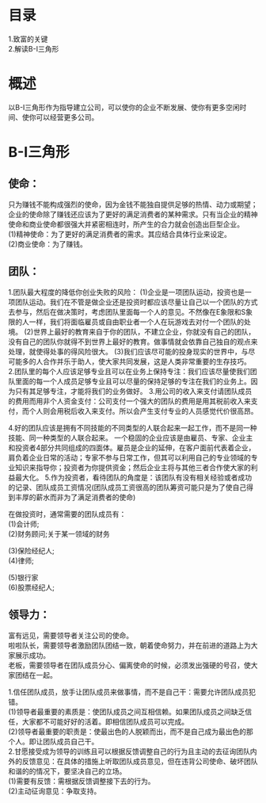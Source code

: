 # 目录
1.致富的关键     
2.解读B-I三角形

# 概述
以B-I三角形作为指导建立公司，可以使你的企业不断发展、使你有更多空闲时间、使你可以经营更多公司。

# B-I三角形
## 使命：
只为赚钱不能构成强烈的使命，因为金钱不能独自提供足够的热情、动力或期望；企业的使命除了赚钱还应该为了更好的满足消费者的某种需求。只有当企业的精神使命和商业使命都很强大并紧密相连时，所产生的合力就会创造出巨型企业。   
  (1)精神使命：为了更好的满足消费者的需求。其应结合具体行业来设定。     
  (2)商业使命：为了赚钱。   
  
## 团队：
  1.团队最大程度的降低你创业失败的风险：
    (1)企业是一项团队运动，投资也是一项团队运动。我们在不管是做企业还是投资时都应该尽量让自己以一个团队的方式去参与，然后在做决策时，考虑团队里面每一个人的意见。不然像在E象限和S象限的人一样，我们将面临雇员或自由职业者一个人在玩游戏去对付一个团队的处境。
    (2)世界上最好的教育来自于你的团队，不建立企业，你就没有自己的团队，没有自己的团队你就得不到世界上最好的教育。做事情就会依靠自己独自的观点来处理，就使得处事的得风险很大。
    (3)我们应该尽可能的投身现实的世界中，与尽可能多的人合作并乐于助人，使大家共同发展，这是人类非常重要的生存技巧。
  2.团队里的每个人应该足够专业且可以在业务上保持专注：我们应该尽量使我们团队里面的每一个人成员足够专业且可以尽量的保持足够的专注在我们的业务上。因为只有其足够专注，才能将我们的业务做好。
  3.用公司的收入来支付请团队成员的费用而用非个人资金支付：公司支付一个强大的团队的费用是用其税前收入来支付，而个人则会用税后收入来支付。所以会产生支付专业的人员感觉代价很高昂。

  4.好的团队应该是拥有不同技能的不同类型的人联合起来一起工作，而不是同一种技能、同一种类型的人联合起来。
    一个稳固的企业应该是由雇员、专家、企业主和投资者4部分共同组成的四面体。雇员是企业的延伸，在客户面前代表着企业，肩负着企业日常的活动；专家不参与日常工作，但其可以利用自己的专业领域的专业知识来指导你；投资者为你提供资金；然后企业主将与其他三者合作使大家的利益最大化。
  5.作为投资者，看待团队的角度是：该团队有没有相关经验或者成功的记录、团队成员工资情况(团队成员工资很高的团队筹资可能只是为了使自己得到丰厚的薪水而非为了满足消费者的使命)

  在做投资时，通常需要的团队成员有：   
  (1)会计师;   
  (2)财务顾问;关于某一领域的财务   

  (3)保险经纪人;   
  (4)律师;    
  
  (5)银行家    
  (6)股票经纪人;   

## 领导力：
  富有远见，需要领导者关注公司的使命。   
  啦啦队长，需要领导者激励团队团结一致，朝着使命努力，并在前进的道路上为大家展示成功。   
  老板，需要领导者在团队成员分心、偏离使命的时候，必须发出强硬的号召，使大家团结在一起。   

  1.信任团队成员，放手让团队成员来做事情，而不是自己干：需要允许团队成员犯错。   
    (1)领导者最重要的素质是：使团队成员之间互相信赖。如果团队成员之间缺乏信任，大家都不可能好好的活着。即相信团队成员可以完成。  
    (2)领导者最重要的职责是：使最出色的人脱颖而出，而不是自己成为最出色的那个人。即让团队成员自己干。   
  2.甘愿接受成为领导的训练且可以根据反馈调整自己的行为且主动的去征询团队内外的反馈意见：在具体的措施上听取团队成员意见，但在违背公司使命、破坏团队和谐的的情况下，要坚决自己的立场。  
    (1)需要有反馈：需根据反馈调整接下去的行为。   
    (2)主动征询意见：争取支持。  

  
  
